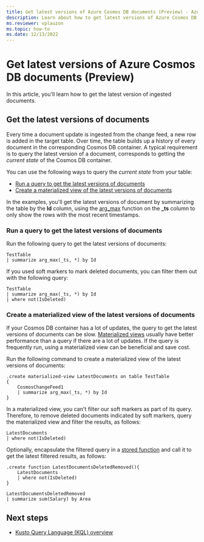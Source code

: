 ```yaml
---
title: Get latest versions of Azure Cosmos DB documents (Preview) - Azure Data Explorer
description: Learn about how to get latest versions of Azure Cosmos DB documents in Azure Data Explorer.
ms.reviewer: vplauzon
ms.topic: how-to
ms.date: 12/13/2022
---
```


# Get latest versions of Azure Cosmos DB documents (Preview)

In this article, you'll learn how to get the latest version of ingested documents.

## Get the latest versions of documents

Every time a document update is ingested from the change feed, a new row is added in the target table. Over time, the table builds up a history of every document in the corresponding Cosmos DB container. A typical requirement is to query the latest version of a document, corresponds to getting the *current state* of the Cosmos DB container.

You can use the following ways to query the *current state* from your table:

- [Run a query to get the latest versions of documents](#run-a-query-to-get-the-latest-versions-of-documents)
- [Create a materialized view of the latest versions of documents](#create-a-materialized-view-of-the-latest-versions-of-documents)

In the examples, you'll get the latest versions of document by summarizing the table by the **Id** column, using the [arg_max](kusto/query/arg-max-aggfunction.md) function on the **_ts** column to only show the rows with the most recent timestamps.

### Run a query to get the latest versions of documents

Run the following query to get the latest versions of documents:

```kusto
TestTable
| summarize arg_max(_ts, *) by Id
```

If you used soft markers to mark deleted documents, you can filter them out with the following query:

```kusto
TestTable
| summarize arg_max(_ts, *) by Id
| where not(IsDeleted)
```

### Create a materialized view of the latest versions of documents

If your Cosmos DB container has a lot of updates, the query to get the latest versions of documents can be slow. [Materialized views](kusto/management/materialized-views/materialized-view-overview.md) usually have better performance than a query if there are a lot of updates. If the query is frequently run, using a materialized view can be beneficial and save cost.

Run the following command to create a materialized view of the latest versions of documents:

```kusto
.create materialized-view LatestDocuments on table TestTable
{
    CosmosChangeFeed1
    | summarize arg_max(_ts, *) by Id
}
```

In a materialized view, you can't filter our soft markers as part of its query. Therefore, to remove deleted documents indicated by soft markers, query the materialized view and filter the results, as follows:

```kusto
LatestDocuments
| where not(IsDeleted)
```

Optionally, encapsulate the filtered query in a [stored function](kusto/query/schema-entities/stored-functions.md) and call it to get the latest filtered results, as follows:

```kusto
.create function LatestDocumentsDeletedRemoved(){
    LatestDocuments
    | where not(IsDeleted)
}

LatestDocumentsDeletedRemoved
| summarize sum(Salary) by Area
```

## Next steps

- [Kusto Query Language (KQL) overview](kusto/query/index.md)
